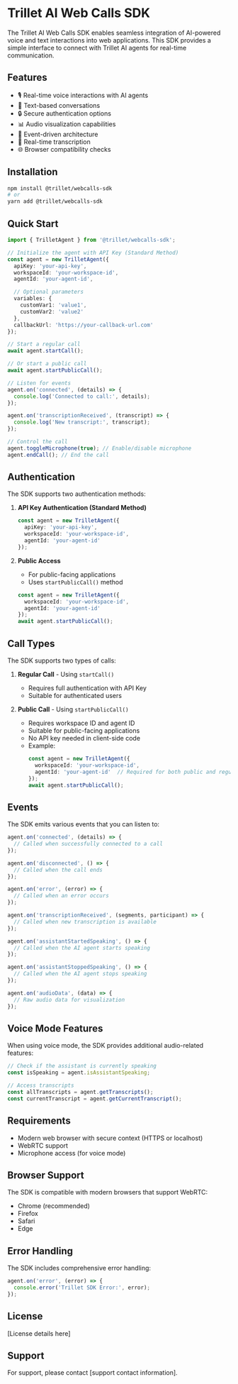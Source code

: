 # Trillet AI Web Calls SDK

The Trillet AI Web Calls SDK enables seamless integration of AI-powered voice and text interactions into web applications. This SDK provides a simple interface to connect with Trillet AI agents for real-time communication.

## Features

- 🎙️ Real-time voice interactions with AI agents
- 💬 Text-based conversations
- 🔒 Secure authentication options
- 📊 Audio visualization capabilities
- 🎯 Event-driven architecture
- 🔄 Real-time transcription
- 🌐 Browser compatibility checks

## Installation

```bash
npm install @trillet/webcalls-sdk
# or
yarn add @trillet/webcalls-sdk
```

## Quick Start

```typescript
import { TrilletAgent } from '@trillet/webcalls-sdk';

// Initialize the agent with API Key (Standard Method)
const agent = new TrilletAgent({
  apiKey: 'your-api-key',
  workspaceId: 'your-workspace-id',
  agentId: 'your-agent-id',

  // Optional parameters
  variables: {
    customVar1: 'value1',
    customVar2: 'value2'
  },
  callbackUrl: 'https://your-callback-url.com'
});

// Start a regular call
await agent.startCall();

// Or start a public call
await agent.startPublicCall();

// Listen for events
agent.on('connected', (details) => {
  console.log('Connected to call:', details);
});

agent.on('transcriptionReceived', (transcript) => {
  console.log('New transcript:', transcript);
});

// Control the call
agent.toggleMicrophone(true); // Enable/disable microphone
agent.endCall(); // End the call
```

## Authentication

The SDK supports two authentication methods:

1. **API Key Authentication (Standard Method)**
   ```typescript
   const agent = new TrilletAgent({
     apiKey: 'your-api-key',
     workspaceId: 'your-workspace-id',
     agentId: 'your-agent-id'
   });
   ```

2. **Public Access**
   - For public-facing applications
   - Uses `startPublicCall()` method
   ```typescript
   const agent = new TrilletAgent({
     workspaceId: 'your-workspace-id',
     agentId: 'your-agent-id'
   });
   await agent.startPublicCall();
   ```

## Call Types

The SDK supports two types of calls:

1. **Regular Call** - Using `startCall()`
   - Requires full authentication with API Key
   - Suitable for authenticated users

2. **Public Call** - Using `startPublicCall()`
   - Requires workspace ID and agent ID
   - Suitable for public-facing applications
   - No API key needed in client-side code
   - Example:
     ```typescript
     const agent = new TrilletAgent({
       workspaceId: 'your-workspace-id',
       agentId: 'your-agent-id'  // Required for both public and regular calls
     });
     await agent.startPublicCall();
     ```

## Events

The SDK emits various events that you can listen to:

```typescript
agent.on('connected', (details) => {
  // Called when successfully connected to a call
});

agent.on('disconnected', () => {
  // Called when the call ends
});

agent.on('error', (error) => {
  // Called when an error occurs
});

agent.on('transcriptionReceived', (segments, participant) => {
  // Called when new transcription is available
});

agent.on('assistantStartedSpeaking', () => {
  // Called when the AI agent starts speaking
});

agent.on('assistantStoppedSpeaking', () => {
  // Called when the AI agent stops speaking
});

agent.on('audioData', (data) => {
  // Raw audio data for visualization
});
```

## Voice Mode Features

When using voice mode, the SDK provides additional audio-related features:

```typescript
// Check if the assistant is currently speaking
const isSpeaking = agent.isAssistantSpeaking;

// Access transcripts
const allTranscripts = agent.getTranscripts();
const currentTranscript = agent.getCurrentTranscript();
```

## Requirements

- Modern web browser with secure context (HTTPS or localhost)
- WebRTC support
- Microphone access (for voice mode)

## Browser Support

The SDK is compatible with modern browsers that support WebRTC:
- Chrome (recommended)
- Firefox
- Safari
- Edge

## Error Handling

The SDK includes comprehensive error handling:

```typescript
agent.on('error', (error) => {
  console.error('Trillet SDK Error:', error);
});
```

## License

[License details here]

## Support

For support, please contact [support contact information].
